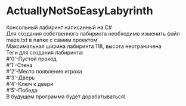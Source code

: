 # ActuallyNotSoEasyLabyrinth
Консольный лабиринт написанный на С#\
Для создания собственного лабиринта необходимо изменить файл maze.txt в папке с самим проектом\
Максимальная ширина лабиринта 118, высота неограничена\
Теги для создания лабиринта:\
#'0'-Пустой проход\
#'1'-Стена\
#'2'-Место появления игрока\
#'3'-Дверь\
#'4'-Ключ к двери\
#'5'-Победа\
В будущем программа будет дорабатываться\
